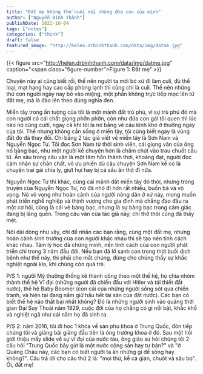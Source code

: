 ```yaml
---
title: "Đất mẹ không thể nuôi nổi những đứa con của mình"
author: ["Nguyễn Bình Thành"]
publishDate: 2021-10-04
tags: ["notes"]
categories: ["think"]
draft: false
featured_image: "http://helen.drbinhthanh.com/data/img/datme.jpg"
---
```


{{< figure src="http://helen.drbinhthanh.com/data/img/datme.jpg" caption="<span class=\"figure-number\">Figure 1: </span>Đất mẹ" >}}

Chuyện này ai cũng biết rồi, thế nên người ta mới bỏ xứ đi làm culi, đủ
thể loại, mạt hạng hay cao cấp phòng lạnh thì cũng chỉ là culi. Thế nên
những thứ con người ngày nay bỏ vào miệng, một phần không trực tiếp mọc
lên từ đất mẹ, mà là đào lên theo đúng nghĩa đen.

Miền tây trong ấn tượng của tôi là một mảnh đất trù phú, vì sự trù phú
đó mà con người có cái chất giọng phỡn phỡn, còn như đứa con gái tôi
quen thì lúc nào nó cũng cười, ngay cả khi tôi la nó bằng vẻ cáu kỉnh
khó ở thường ngày của tôi. Thế nhưng không cần sống ở miền tây, tôi cũng
biết ngay là vùng đất đó đã thay đổi. Chỉ bằng 2 tác giả viết về miền
tây là Sơn Nam và Nguyễn Ngọc Tư. Tôi đọc Sơn Nam từ thời sinh viên, cái
giọng văn của ông nó bàng bạc, như một người kể chuyện hơn là chăm chút
vào trau chuốt câu từ. Ẩn sâu trong câu văn là một tâm hồn thảnh thơi,
khoáng đạt, người đọc cảm nhận sự chân chất, vô ưu phiền dù câu chuyện
Sơn Nam kể có là chuyện trai gái chia ly, giựt hụi hay bị cá sấu ăn thịt
đi nữa.

Nguyễn Ngọc Tư thì khác, cũng cái mảnh đất miền tây đó thôi, nhưng trong
truyện của Nguyễn Ngọc Tư, nó đã nhỏ đi hơn rất nhiều, buồn bã và vô
vọng. Nó vô vọng như hoàn cảnh của người nông dân ở xứ này, mong muốn
phát triển nghề nghiệp và thịnh vượng cho gia đình mà chẳng đào đâu ra
một cơ hội, cũng là cái vẻ bàng bạc, nhưng là sự bàng bạc trong cảm giác
đang bị lãng quên. Trong câu văn của tác giả này, chỉ thở thôi cũng đã
thấy mệt.

Nói dài dòng như vậy, chỉ để nhắn các bạn rằng, cùng một đất mẹ, nhưng
hoàn cảnh sinh trưởng của con người khác nhau thì sẽ tạo nên tính cách
khác nhau. Tâm lý học đã chứng minh, nền tính cách của con người phát
triển chỉ trong 3 năm đầu đời. Nếu bạn đã lỡ sanh con trong thời buổi
dịch bệnh như thế này, thì phải che mắt chúng, đừng cho chúng thấy sự
khắc nghiệt ngoài kia, khi chúng còn quá trẻ.

P/S 1: người Mỹ thường thống kê thành công theo một thế hệ, họ chia nhóm
thành thế hệ Vĩ đại (những người đã chiến đấu với Hitler và tái thiết
đất nước), thế hệ Baby Boomer (con cái của những người sống sót qua
chiến tranh, và hiện tại đang nắm giữ hầu hết tài sản của đất nước). Các
bạn có biết thế hệ nào thất bại nhất không? Đó là những người sinh vào
quãng thời gian Đại Suy Thoái năm 1929, cuộc đời của họ chẳng có gì nổi
bật, khắc khổ và nghiệt ngã như cái năm họ đã sinh ra.

P/S 2: năm 2016, tôi đi học 1 khóa về sản phụ khoa ở Trung Quốc, đón
tiếp chúng tôi và giảng bài giảng đầu tiên là ông trưởng khoa ở đó. Sau
một hồi giới thiệu mấy slide về sự vĩ đại của nước tàu, ông giáo sư hỏi
chúng tôi 2 câu hỏi "Trung Quốc bây giờ là một nước cộng sản hay tư
bản?" và "ở Quảng Châu này, các bạn có biết người ta ăn những gì để sống
hay không?". Câu trả lời cho câu thứ 2 là: "mọi thứ, kể cả gián, chuột
và sâu bọ". Ôi, đất mẹ!
